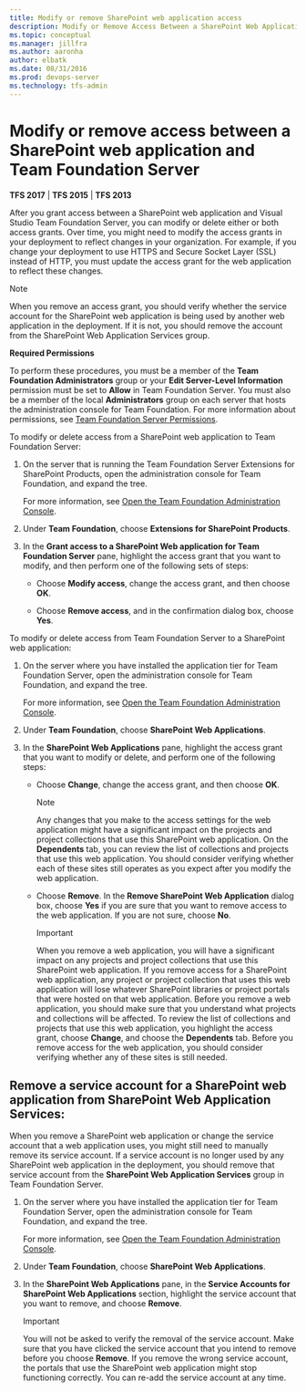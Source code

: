 ```yaml
---
title: Modify or remove SharePoint web application access
description: Modify or Remove Access Between a SharePoint Web Application and Team Foundation Server
ms.topic: conceptual
ms.manager: jillfra
ms.author: aaronha
author: elbatk
ms.date: 08/31/2016
ms.prod: devops-server
ms.technology: tfs-admin
---
```


# Modify or remove access between a SharePoint web application and Team Foundation Server

**TFS 2017** | **TFS 2015** | **TFS 2013**

After you grant access between a SharePoint web application and Visual
Studio Team Foundation Server, you can modify or delete either or both
access grants. Over time, you might need to modify the access grants in
your deployment to reflect changes in your organization. For example, if
you change your deployment to use HTTPS and Secure Socket Layer (SSL)
instead of HTTP, you must update the access grant for the web
application to reflect these changes.

> [!NOTE]
> When you remove an access grant, you should verify whether the service
> account for the SharePoint web application is being used by another web
> application in the deployment. If it is not, you should remove the
> account from the SharePoint Web Application Services group.

**Required Permissions**

To perform these procedures, you must be a member of the 
**Team Foundation Administrators** group or your 
**Edit Server-Level Information** permission must be
set to **Allow** in Team Foundation Server. You
must also be a member of the local 
**Administrators** group on each server that hosts the
administration console for Team Foundation. For more information about
permissions, see [Team Foundation Server Permissions](/azure/devops/security/permissions).

To modify or delete access from a SharePoint web application to Team Foundation Server:

1.  On the server that is running the Team Foundation Server Extensions
    for SharePoint Products, open the administration console for Team
    Foundation, and expand the tree.

    For more information, see [Open the Team Foundation Administration Console](../ref/command-line/open-admin-console.md).

2.  Under **Team Foundation**, choose 
    **Extensions for SharePoint Products**.

3.  In the **Grant access to a SharePoint Web
    application for Team Foundation Server** pane, highlight the
    access grant that you want to modify, and then perform one of the
    following sets of steps:

    -   Choose **Modify access**, change the
        access grant, and then choose **OK**.

    -   Choose **Remove access**, and in the
        confirmation dialog box, choose **Yes**.

To modify or delete access from Team Foundation Server to a SharePoint web application:

1.  On the server where you have installed the application tier for Team
    Foundation Server, open the administration console for Team
    Foundation, and expand the tree.

    For more information, see [Open the Team Foundation Administration Console](../ref/command-line/open-admin-console.md).

2.  Under **Team Foundation**, choose 
    **SharePoint Web Applications**.

3.  In the **SharePoint Web Applications** pane,
    highlight the access grant that you want to modify or delete, and
    perform one of the following steps:

    -   Choose **Change**, change the access
        grant, and then choose **OK**.

        > [!NOTE]
        > Any changes that you make to the access settings for the web application
        > might have a significant impact on the projects and project
        > collections that use this SharePoint web application. On the 
        > **Dependents** tab, you can review the list of
        > collections and projects that use this web application. You should
        > consider verifying whether each of these sites still operates as you
        > expect after you modify the web application.

    -   Choose **Remove**. In the 
        **Remove SharePoint Web Application** dialog
        box, choose **Yes** if you are sure that
        you want to remove access to the web application. If you are not
        sure, choose **No**.

        > [!IMPORTANT]
        > When you remove a web application, you will have a significant impact on
        > any projects and project collections that use this SharePoint
        > web application. If you remove access for a SharePoint web application,
        > any project or project collection that uses this web
        > application will lose whatever SharePoint libraries or project
        > portals that were hosted on that web application. Before you remove a
        > web application, you should make sure that you understand what projects
        > and collections will be affected. To review the list of collections and
        > projects that use this web application, you highlight the access grant,
        > choose **Change**, and choose the 
        > **Dependents** tab. Before you remove access for the
        > web application, you should consider verifying whether any of these
        > sites is still needed.


## Remove a service account for a SharePoint web application from SharePoint Web Application Services: 

When you remove a SharePoint web application or change the service
account that a web application uses, you might still need to manually
remove its service account. If a service account is no longer used by
any SharePoint web application in the deployment, you should remove that
service account from the **SharePoint Web Application
Services** group in Team Foundation Server.

1.  On the server where you have installed the application tier for Team
    Foundation Server, open the administration console for Team
    Foundation, and expand the tree.

    For more information, see [Open the Team Foundation Administration Console](../ref/command-line/open-admin-console.md).

2.  Under **Team Foundation**, choose 
    **SharePoint Web Applications**.

3.  In the **SharePoint Web Applications** pane,
    in the **Service Accounts for SharePoint Web
    Applications** section, highlight the service account that you
    want to remove, and choose **Remove**.

    > [!IMPORTANT]
    > You will not be asked to verify the removal of the service account. Make
    > sure that you have clicked the service account that you intend to remove
    > before you choose **Remove**. If you remove the
    > wrong service account, the portals that use the SharePoint web
    > application might stop functioning correctly. You can re-add the service
    > account at any time.
